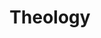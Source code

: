 ---
title: "Theology"
canonical: "skill/theology"
lists:
    - ancestral-loresheet
tier: 1
ladder: "high-magic-theology"
---